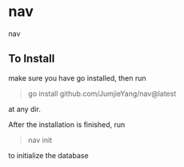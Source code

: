 # nav
nav

## To Install
make sure you have go installed, then run
> go install github.com/JumjieYang/nav@latest

at any dir.

After the installation is finished, run
> nav init

to initialize the database

